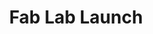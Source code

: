 ---
title: Fab Lab Launch
layout: banner
category: banner-homepage
slug: fab-lab-launch
link: 
caption:
  display: false
motto:
  display: false
responsive: true
---